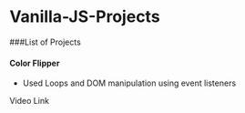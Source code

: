 # Vanilla-JS-Projects


###List of Projects

 #### Color Flipper 
  - Used Loops and DOM manipulation using event listeners
  
  Video Link
  
  
